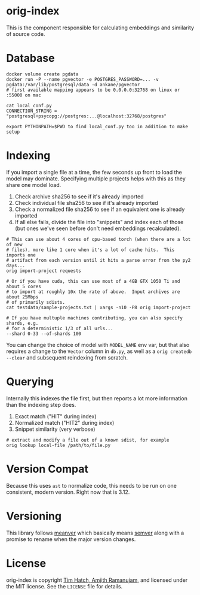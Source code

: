 # orig-index

This is the component responsible for calculating embeddings and similarity of source code.

# Database

```
docker volume create pgdata
docker run -P --name pgvector -e POSTGRES_PASSWORD=... -v pgdata:/var/lib/postgresql/data -d ankane/pgvector
# first available mapping appears to be 0.0.0.0:32768 on linux or :55000 on mac

cat local_conf.py
CONNECTION_STRING = "postgresql+psycopg://postgres:...@localhost:32768/postgres"

export PYTHONPATH=$PWD to find local_conf.py too in addition to make setup
```

# Indexing

If you import a single file at a time, the few seconds up front to load the
model may dominate.  Specifying multiple projects helps with this as they share
one model load.

1. Check archive sha256 to see if it's already imported
2. Check individual file sha256 to see if it's already imported
3. Check a normalized file sha256 to see if an equivalent one is already imported
4. If all else fails, divide the file into "snippets" and index each of those
   (but ones we've seen before don't need embeddings recalculated).

```
# This can use about 4 cores of cpu-based torch (when there are a lot of new
# files), more like 1 core when it's a lot of cache hits.  This imports one
# artifact from each version until it hits a parse error from the py2 days... 
orig import-project requests

# Or if you have cuda, this can use most of a 4GB GTX 1050 Ti and about 5 cores
# to import at roughly 10x the rate of above.  Input archives are about 25Mbps
# of primarily sdists.
cat testdata/sample-projects.txt | xargs -n10 -P8 orig import-project

# If you have multuple machines contributing, you can also specify shards, e.g.
# for a deterministic 1/3 of all urls...
--shard 0-33 --of-shards 100
```

You can change the choice of model with `MODEL_NAME` env var, but that also
requires a change to the `Vector` column in `db.py`, as well as a `orig
createdb --clear` and subsequent reindexing from scratch.

# Querying

Internally this indexes the file first, but then reports a lot more information
than the indexing step does.

1. Exact match ("HIT" during index)
2. Normalized match ("HIT2" during index)
3. Snippet similarity (very verbose)

```
# extract and modify a file out of a known sdist, for example
orig lookup local-file /path/to/file.py
```

# Version Compat

Because this uses `ast` to normalize code, this needs to be run on one
consistent, modern version.  Right now that is 3.12.

# Versioning

This library follows [meanver](https://meanver.org/) which basically means
[semver](https://semver.org/) along with a promise to rename when the major
version changes.

# License

orig-index is copyright [Tim Hatch, Amjith Ramanujam](https://github.com/orig-search/), and licensed under
the MIT license.  See the `LICENSE` file for details.
